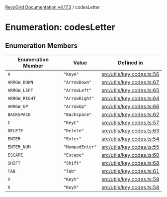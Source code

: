 [RevoGrid Documentation v4.17.3](README.md) / codesLetter

# Enumeration: codesLetter

## Enumeration Members

| Enumeration Member | Value | Defined in |
| ------ | ------ | ------ |
| `A` | `"KeyA"` | [src/utils/key.codes.ts:56](https://github.com/revolist/revogrid/blob/3aa06b5b2b2375c31a2a8275a0aefcbc04de60c5/src/utils/key.codes.ts#L56) |
| `ARROW_DOWN` | `"ArrowDown"` | [src/utils/key.codes.ts:67](https://github.com/revolist/revogrid/blob/3aa06b5b2b2375c31a2a8275a0aefcbc04de60c5/src/utils/key.codes.ts#L67) |
| `ARROW_LEFT` | `"ArrowLeft"` | [src/utils/key.codes.ts:65](https://github.com/revolist/revogrid/blob/3aa06b5b2b2375c31a2a8275a0aefcbc04de60c5/src/utils/key.codes.ts#L65) |
| `ARROW_RIGHT` | `"ArrowRight"` | [src/utils/key.codes.ts:64](https://github.com/revolist/revogrid/blob/3aa06b5b2b2375c31a2a8275a0aefcbc04de60c5/src/utils/key.codes.ts#L64) |
| `ARROW_UP` | `"ArrowUp"` | [src/utils/key.codes.ts:66](https://github.com/revolist/revogrid/blob/3aa06b5b2b2375c31a2a8275a0aefcbc04de60c5/src/utils/key.codes.ts#L66) |
| `BACKSPACE` | `"Backspace"` | [src/utils/key.codes.ts:62](https://github.com/revolist/revogrid/blob/3aa06b5b2b2375c31a2a8275a0aefcbc04de60c5/src/utils/key.codes.ts#L62) |
| `C` | `"KeyC"` | [src/utils/key.codes.ts:57](https://github.com/revolist/revogrid/blob/3aa06b5b2b2375c31a2a8275a0aefcbc04de60c5/src/utils/key.codes.ts#L57) |
| `DELETE` | `"Delete"` | [src/utils/key.codes.ts:63](https://github.com/revolist/revogrid/blob/3aa06b5b2b2375c31a2a8275a0aefcbc04de60c5/src/utils/key.codes.ts#L63) |
| `ENTER` | `"Enter"` | [src/utils/key.codes.ts:54](https://github.com/revolist/revogrid/blob/3aa06b5b2b2375c31a2a8275a0aefcbc04de60c5/src/utils/key.codes.ts#L54) |
| `ENTER_NUM` | `"NumpadEnter"` | [src/utils/key.codes.ts:55](https://github.com/revolist/revogrid/blob/3aa06b5b2b2375c31a2a8275a0aefcbc04de60c5/src/utils/key.codes.ts#L55) |
| `ESCAPE` | `"Escape"` | [src/utils/key.codes.ts:60](https://github.com/revolist/revogrid/blob/3aa06b5b2b2375c31a2a8275a0aefcbc04de60c5/src/utils/key.codes.ts#L60) |
| `SHIFT` | `"Shift"` | [src/utils/key.codes.ts:68](https://github.com/revolist/revogrid/blob/3aa06b5b2b2375c31a2a8275a0aefcbc04de60c5/src/utils/key.codes.ts#L68) |
| `TAB` | `"Tab"` | [src/utils/key.codes.ts:61](https://github.com/revolist/revogrid/blob/3aa06b5b2b2375c31a2a8275a0aefcbc04de60c5/src/utils/key.codes.ts#L61) |
| `V` | `"KeyV"` | [src/utils/key.codes.ts:59](https://github.com/revolist/revogrid/blob/3aa06b5b2b2375c31a2a8275a0aefcbc04de60c5/src/utils/key.codes.ts#L59) |
| `X` | `"KeyX"` | [src/utils/key.codes.ts:58](https://github.com/revolist/revogrid/blob/3aa06b5b2b2375c31a2a8275a0aefcbc04de60c5/src/utils/key.codes.ts#L58) |
